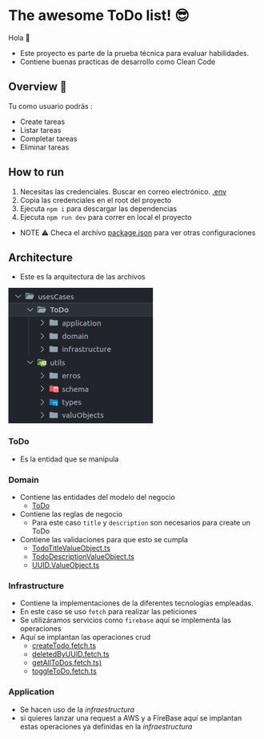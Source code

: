 
# The awesome ToDo list! 😎

Hola 👋

- Este proyecto es parte de la prueba técnica para evaluar habilidades.
- Contiene buenas practicas de desarrollo como Clean Code


## Overview 👀

Tu como usuario podrás :
- Create tareas
- Listar tareas
- Completar tareas
- Eliminar tareas


## How to run

1. Necesitas las credenciales. Buscar en correo electrónico. [.env](.env.template)
2. Copia las credenciales en el root del proyecto
4. Ejecuta ```npm i``` para descargar las dependencias
3. Ejecuta ```npm run dev``` para correr en local el proyecto

- NOTE ⚠️  Checa el archivo [package.json](package.json) para ver otras configuraciones

## Architecture

- Este es la arquitectura de las archivos

![alt text](/DOCS/image.png)

### ToDo
- Es la entidad que se manipula

### Domain

- Contiene las entidades del modelo del negocio
    - [ToDo](src/usesCases/ToDo/domain/schema/ToDo.ts)
- Contiene las reglas de negocio
    - Para este caso ```title``` y ```description``` son necesarios para create un ToDo
- Contiene las validaciones para que esto se cumpla
    - [TodoTitleValueObject.ts](src/usesCases/utils/valuObjects/TodoTitleValueObject.ts)
    - [TodoDescriptionValueObject.ts](src/usesCases/utils/valuObjects/TodoDescriptionValueObject.ts)
    - [UUID.ValueObject.ts](src/usesCases/utils/valuObjects/UUID.ValueObject.ts)

### Infrastructure
- Contiene la implementaciones de la diferentes tecnologías empleadas.
- En este caso se uso ```fetch``` para realizar las peticiones
- Se utilizáramos servicios como ```firebase``` aquí se implementa las operaciones
- Aquí se implantan las operaciones crud
    - [createTodo.fetch.ts](src/usesCases/ToDo/infrastructure/fetch/createTodo.fetch.ts)
    - [deletedByUUID.fetch.ts](src/usesCases/ToDo/infrastructure/fetch/deletedByUUID.fetch.ts)
    - [getAllToDos.fetch.ts)](src/usesCases/ToDo/infrastructure/fetch/getAllToDos.fetch.ts)
    - [toggleToDo.fetch.ts](src/usesCases/ToDo/infrastructure/fetch/toggleToDo.fetch.ts)

### Application
- Se hacen uso de la *infraestructura*
- si quieres lanzar una request a AWS y a FireBase aquí se implantan estas operaciones ya definidas en la *infraestructura*


